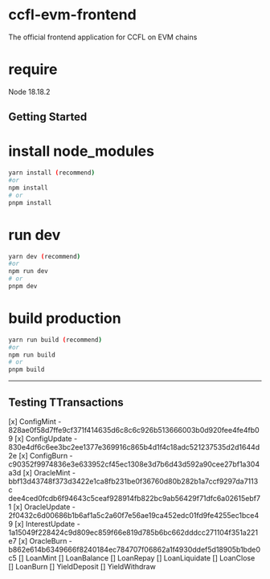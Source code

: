# ccfl-evm-frontend

The official frontend application for CCFL on EVM chains

# require

Node 18.18.2

## Getting Started

# install node_modules

```bash
yarn install (recommend)
#or
npm install
# or
pnpm install

```

# run dev

```bash
yarn dev (recommend)
#or
npm run dev
# or
pnpm dev
```

# build production

```bash
yarn run build (recommend)
#or
npm run build
# or
pnpm build
```

---

## Testing TTransactions

[x] ConfigMint - 828ae0f58d7ffe9cf371f414635d6c8c6c926b513666003b0d920fee4fe4fb09
[x] ConfigUpdate - 830e4df6c6ee3bc2ee1377e369916c865b4d1f4c18adc521237535d2d1644d2e
[x] ConfigBurn - c90352f9974836e3e633952cf45ec1308e3d7b6d43d592a90cee27bf1a304a3d
[x] OracleMint - bbf13d43748f373d3422e1ca8fb231be0f36760d80b282b1a7ccf9297da7113c dee4ced0fcdb6f94643c5ceaf928914fb822bc9ab56429f71dfc6a02615ebf71
[x] OracleUpdate - 2f0432c6d00686b1b6af1a5c2a60f7e56ae19ca452edc01fd9fe4255ec1bce49
[x] InterestUpdate - 1a15049f228424c9d809ec859f66e819d785b6bc662dddcc271104f351a221e7
[x] OracleBurn - b862e614b6349666f8240184ec784707f06862a1f4930ddef5d18905b1bde0c5
[] LoanMint
[] LoanBalance
[] LoanRepay
[] LoanLiquidate
[] LoanClose
[] LoanBurn
[] YieldDeposit
[] YieldWithdraw
